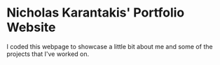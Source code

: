 ﻿# Nicholas Karantakis' Portfolio Website

I coded this webpage to showcase a little bit about me and some of the projects that I've worked on. 
